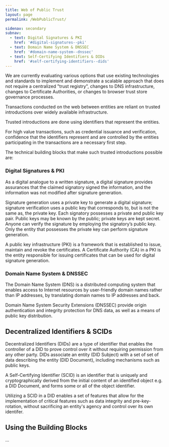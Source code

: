 ```yaml
---
title: Web of Public Trust
layout: page
permalink: /WebPublicTrust/

sidenav: secondary
subnav:
  - text: Digital Signatures & PKI
    href: '#digital-signatures--pki' 
  - text: Domain Name System & DNSSEC
    href: '#domain-name-system--dnssec'
  - text: Self-Certifying Identifiers & DIDs
    href: '#self-certifying-identifiers--dids'
---
```


<div class="usa-alert usa-alert--warning usa-alert--slim">
  <div class="usa-alert__body">
    <p class="usa-alert__text">
      We are currently evaluating various options that use existing technologies and standards to implement and demonstrate a scalable approach that does not require a centralized "trust registry", changes to DNS infrastructure, changes to Certificate Authorities, or changes to browser trust store governance processes.
    </p>
  </div>
</div>

Transactions conducted on the web between entities are reliant on trusted introductions over widely available infrastructure. 

Trusted introductions are done using identifiers that represent the entities. 

For high value transactions, such as credential issuance and verification, confidence that the identifiers represent and are controlled by the entities participating in the transactions are a necessary first step. 

The technical building blocks that make such trusted introductions possible are:

### Digital Signatures & PKI

As a digital analogue to a written signature, a digital signature provides assurances that the claimed signatory signed the information, and the information was not modified after signature generation.

Signature generation uses a private key to generate a digital signature; signature verification uses a public key that corresponds to, but is not the same as, the private key. Each signatory possesses a private and public key pair. Public keys may be known by the public; private keys are kept secret. Anyone can verify the signature by employing the signatory’s public key. Only the entity that possesses the private key can perform signature generation.

A public key infrastructure (PKI) is a framework that is established to issue, maintain and revoke the certificates. A Certificate Authority (CA) in a PKI is the entity responsible for issuing certificates that can be used for digital signature generation.

### Domain Name System & DNSSEC

The Domain Name System (DNS) is a distributed computing system that enables access to Internet
resources by user-friendly domain names rather than IP addresses, by translating domain names to IP
addresses and back.

Domain Name System Security Extensions (DNSSEC) provide origin authentication and integrity protection for DNS data, as well as a means of public key distribution.

## Decentralized Identifiers & SCIDs

Decentralized Identifiers (DIDs) are a type of identifier that enables the controller of a DID to prove control over it without requiring permission from any other party. DIDs associate an entity (DID Subject) with a set of set of data describing the entity (DID Document), including mechanisms such as public keys.

A Self-Certifying Identifier (SCID) is an identifier that is uniquely and cryptographically derived from the initial content of an identified object e.g. a DID Document, and forms some or all of the object identifier.

Utilizing a SCID in a DID enables a set of features that allow for the implementation of critical features such as data integrity and pre-key-rotation, without sacrificing an entity's agency and control over its own identifer.      

## Using the Building Blocks

...

